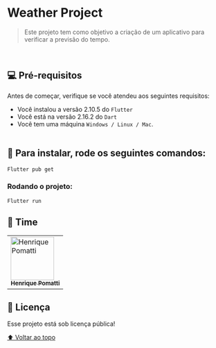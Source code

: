 # Weather Project

> Este projeto tem como objetivo a criação de um aplicativo para verificar a previsão do tempo.

<br>

## 💻 Pré-requisitos

Antes de começar, verifique se você atendeu aos seguintes requisitos:

- Você instalou a versão 2.10.5 do `Flutter`
- Você está na versão 2.16.2 do `Dart`
- Você tem uma máquina `Windows / Linux / Mac`.
  <br>
  <br>

## 🚀 Para instalar, rode os seguintes comandos:

```
Flutter pub get
```

### Rodando o projeto:

```
Flutter run
```

## 🤝 Time

<table>
  <tr>
    <td style="vertical-align:middle">
      <a href="https://www.linkedin.com/in/henrique-pomatti/">
        <img src="https://media-exp1.licdn.com/dms/image/C4D03AQEABvhHFjhxdw/profile-displayphoto-shrink_800_800/0/1632428608231?e=1658966400&v=beta&t=o-Q2BMgr0L3fomzaOYE9sB1q2eLNBQhn-_ipZ6SMqKw" width="100px;" alt="Henrique Pomatti"/><br>
        <sub>
          <b>Henrique Pomatti</b>
        </sub>
      </a>
    </td>
    
  </tr>
</table>

## 📝 Licença

Esse projeto está sob licença pública!

[⬆ Voltar ao topo](#nome-do-projeto)<br>

